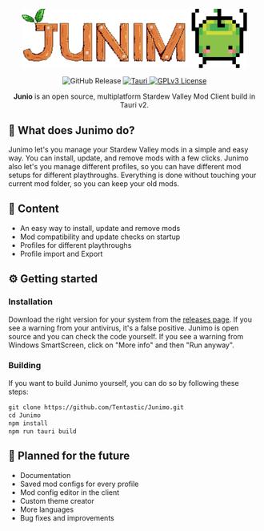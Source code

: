 <p align="center">
  <img src="https://raw.githubusercontent.com/Tentastic/tentastic.github.io/main/junimo_icon.png" width="450" alt="accessibility text">
</p>

<div align="center">
    <a>
        <img alt="GitHub Release" src="https://img.shields.io/github/v/release/Tentastic/Junimo?style=for-the-badge" />
    </a>
    <a href="https://v2.tauri.app">
        <img alt="Tauri" src="https://img.shields.io/badge/Tauri-v2-yellow?style=for-the-badge&logo=data%3Aimage%2Fpng%3Bbase64%2CiVBORw0KGgoAAAANSUhEUgAAABgAAAAYCAYAAADgdz34AAAABGdBTUEAALGPC%2FxhBQAACklpQ0NQc1JHQiBJRUM2MTk2Ni0yLjEAAEiJnVN3WJP3Fj7f92UPVkLY8LGXbIEAIiOsCMgQWaIQkgBhhBASQMWFiApWFBURnEhVxILVCkidiOKgKLhnQYqIWotVXDjuH9yntX167%2B3t%2B9f7vOec5%2FzOec8PgBESJpHmomoAOVKFPDrYH49PSMTJvYACFUjgBCAQ5svCZwXFAADwA3l4fnSwP%2FwBr28AAgBw1S4kEsfh%2F4O6UCZXACCRAOAiEucLAZBSAMguVMgUAMgYALBTs2QKAJQAAGx5fEIiAKoNAOz0ST4FANipk9wXANiiHKkIAI0BAJkoRyQCQLsAYFWBUiwCwMIAoKxAIi4EwK4BgFm2MkcCgL0FAHaOWJAPQGAAgJlCLMwAIDgCAEMeE80DIEwDoDDSv%2BCpX3CFuEgBAMDLlc2XS9IzFLiV0Bp38vDg4iHiwmyxQmEXKRBmCeQinJebIxNI5wNMzgwAABr50cH%2BOD%2BQ5%2Bbk4eZm52zv9MWi%2FmvwbyI%2BIfHf%2FryMAgQAEE7P79pf5eXWA3DHAbB1v2upWwDaVgBo3%2FldM9sJoFoK0Hr5i3k4%2FEAenqFQyDwdHAoLC%2B0lYqG9MOOLPv8z4W%2Fgi372%2FEAe%2Ftt68ABxmkCZrcCjg%2F1xYW52rlKO58sEQjFu9%2Bcj%2FseFf%2F2OKdHiNLFcLBWK8ViJuFAiTcd5uVKRRCHJleIS6X8y8R%2BW%2FQmTdw0ArIZPwE62B7XLbMB%2B7gECiw5Y0nYAQH7zLYwaC5EAEGc0Mnn3AACTv%2FmPQCsBAM2XpOMAALzoGFyolBdMxggAAESggSqwQQcMwRSswA6cwR28wBcCYQZEQAwkwDwQQgbkgBwKoRiWQRlUwDrYBLWwAxqgEZrhELTBMTgN5%2BASXIHrcBcGYBiewhi8hgkEQcgIE2EhOogRYo7YIs4IF5mOBCJhSDSSgKQg6YgUUSLFyHKkAqlCapFdSCPyLXIUOY1cQPqQ28ggMor8irxHMZSBslED1AJ1QLmoHxqKxqBz0XQ0D12AlqJr0Rq0Hj2AtqKn0UvodXQAfYqOY4DRMQ5mjNlhXIyHRWCJWBomxxZj5Vg1Vo81Yx1YN3YVG8CeYe8IJAKLgBPsCF6EEMJsgpCQR1hMWEOoJewjtBK6CFcJg4Qxwicik6hPtCV6EvnEeGI6sZBYRqwm7iEeIZ4lXicOE1%2BTSCQOyZLkTgohJZAySQtJa0jbSC2kU6Q%2B0hBpnEwm65Btyd7kCLKArCCXkbeQD5BPkvvJw%2BS3FDrFiOJMCaIkUqSUEko1ZT%2FlBKWfMkKZoKpRzame1AiqiDqfWkltoHZQL1OHqRM0dZolzZsWQ8ukLaPV0JppZ2n3aC%2FpdLoJ3YMeRZfQl9Jr6Afp5%2BmD9HcMDYYNg8dIYigZaxl7GacYtxkvmUymBdOXmchUMNcyG5lnmA%2BYb1VYKvYqfBWRyhKVOpVWlX6V56pUVXNVP9V5qgtUq1UPq15WfaZGVbNQ46kJ1Bar1akdVbupNq7OUndSj1DPUV%2Bjvl%2F9gvpjDbKGhUaghkijVGO3xhmNIRbGMmXxWELWclYD6yxrmE1iW7L57Ex2Bfsbdi97TFNDc6pmrGaRZp3mcc0BDsax4PA52ZxKziHODc57LQMtPy2x1mqtZq1%2BrTfaetq%2B2mLtcu0W7eva73VwnUCdLJ31Om0693UJuja6UbqFutt1z%2Bo%2B02PreekJ9cr1Dund0Uf1bfSj9Rfq79bv0R83MDQINpAZbDE4Y%2FDMkGPoa5hpuNHwhOGoEctoupHEaKPRSaMnuCbuh2fjNXgXPmasbxxirDTeZdxrPGFiaTLbpMSkxeS%2BKc2Ua5pmutG003TMzMgs3KzYrMnsjjnVnGueYb7ZvNv8jYWlRZzFSos2i8eW2pZ8ywWWTZb3rJhWPlZ5VvVW16xJ1lzrLOtt1ldsUBtXmwybOpvLtqitm63Edptt3xTiFI8p0in1U27aMez87ArsmuwG7Tn2YfYl9m32zx3MHBId1jt0O3xydHXMdmxwvOuk4TTDqcSpw%2BlXZxtnoXOd8zUXpkuQyxKXdpcXU22niqdun3rLleUa7rrStdP1o5u7m9yt2W3U3cw9xX2r%2B00umxvJXcM970H08PdY4nHM452nm6fC85DnL152Xlle%2B70eT7OcJp7WMG3I28Rb4L3Le2A6Pj1l%2Bs7pAz7GPgKfep%2BHvqa%2BIt89viN%2B1n6Zfgf8nvs7%2Bsv9j%2Fi%2F4XnyFvFOBWABwQHlAb2BGoGzA2sDHwSZBKUHNQWNBbsGLww%2BFUIMCQ1ZH3KTb8AX8hv5YzPcZyya0RXKCJ0VWhv6MMwmTB7WEY6GzwjfEH5vpvlM6cy2CIjgR2yIuB9pGZkX%2BX0UKSoyqi7qUbRTdHF09yzWrORZ%2B2e9jvGPqYy5O9tqtnJ2Z6xqbFJsY%2BybuIC4qriBeIf4RfGXEnQTJAntieTE2MQ9ieNzAudsmjOc5JpUlnRjruXcorkX5unOy553PFk1WZB8OIWYEpeyP%2BWDIEJQLxhP5aduTR0T8oSbhU9FvqKNolGxt7hKPJLmnVaV9jjdO31D%2BmiGT0Z1xjMJT1IreZEZkrkj801WRNberM%2FZcdktOZSclJyjUg1plrQr1zC3KLdPZisrkw3keeZtyhuTh8r35CP5c%2FPbFWyFTNGjtFKuUA4WTC%2BoK3hbGFt4uEi9SFrUM99m%2Fur5IwuCFny9kLBQuLCz2Lh4WfHgIr9FuxYji1MXdy4xXVK6ZHhp8NJ9y2jLspb9UOJYUlXyannc8o5Sg9KlpUMrglc0lamUycturvRauWMVYZVkVe9ql9VbVn8qF5VfrHCsqK74sEa45uJXTl%2FVfPV5bdra3kq3yu3rSOuk626s91m%2Fr0q9akHV0IbwDa0b8Y3lG19tSt50oXpq9Y7NtM3KzQM1YTXtW8y2rNvyoTaj9nqdf13LVv2tq7e%2B2Sba1r%2Fdd3vzDoMdFTve75TsvLUreFdrvUV99W7S7oLdjxpiG7q%2F5n7duEd3T8Wej3ulewf2Re%2FranRvbNyvv7%2ByCW1SNo0eSDpw5ZuAb9qb7Zp3tXBaKg7CQeXBJ9%2BmfHvjUOihzsPcw83fmX%2B39QjrSHkr0jq%2Fdawto22gPaG97%2BiMo50dXh1Hvrf%2Ffu8x42N1xzWPV56gnSg98fnkgpPjp2Snnp1OPz3Umdx590z8mWtdUV29Z0PPnj8XdO5Mt1%2F3yfPe549d8Lxw9CL3Ytslt0utPa49R35w%2FeFIr1tv62X3y%2B1XPK509E3rO9Hv03%2F6asDVc9f41y5dn3m978bsG7duJt0cuCW69fh29u0XdwruTNxdeo94r%2Fy%2B2v3qB%2FoP6n%2B0%2FrFlwG3g%2BGDAYM%2FDWQ%2FvDgmHnv6U%2F9OH4dJHzEfVI0YjjY%2BdHx8bDRq98mTOk%2BGnsqcTz8p%2BVv9563Or59%2F94vtLz1j82PAL%2BYvPv655qfNy76uprzrHI8cfvM55PfGm%2FK3O233vuO%2B638e9H5ko%2FED%2BUPPR%2BmPHp9BP9z7nfP78L%2FeE8%2FstRzjPAAAAIGNIUk0AAHomAACAhAAA%2BgAAAIDoAAB1MAAA6mAAADqYAAAXcJy6UTwAAAAJcEhZcwAAHsIAAB7CAW7QdT4AAAMSSURBVEiJjZVbqE9ZHMc%2F61xybSSXB7nW3i4HZTNpK51VLsNEjZS8IJdxNITTzEQhg%2BJFEXIbZ%2BaBQhokuSu2l7MZLLdB9vagMzyYJOV6BsvDf%2B3%2FWWf5%2Fzfr5Xdbv%2B%2F39%2Fu1928JrTVCCPKOjoIuwFzge2AoUA28AhRwHNgrpHrTKkdrAEQegY4CASwF1gPtc2p4AtQJqU58NYEB%2Fx340XK%2FA64Cz4BewDDATl4opNppE1TkVLXCAn8LLAe6CqlGC6l%2BEFINB3oDDVbOdh0FE2yQkh3oKPCAuxRm%2FRIYJ6S6XK4SHQULgF3GfAT0p%2FZ6c14Hi4GzwBJgZB44gJBqt9VJH2BqFitHsEpINXl51aKbQqp7VqVCR8EMHQUbdRRIJ2cd8MHo08oSeHFSMat69c%2B1jY1vrlQMOuSEfwP2Ab8CF%2B15C6magBvG%2FDbzVzngnYH9jRVDJhqXSzDNsacCZyz7ETAC6PRZB16ctAdOABl4M3DNAfzXsR87dlsjs1G1GtEGYJTR7wA1aehvdQB%2BARKjnwOKcR0FlbSM5n7mrzLVexS%2BHIAmYEwa%2Bv854Aip7gD9dRS0FVK9dcJTgO5Gv%2BR2MM%2FS611wL06qHaJW4DoKugGbjfkR%2BMMlqDXyKXDMAv7Gi5MzQLMXJ%2Fe9OBnsdqWjwAcuUFgdANuEVKlLMNDIv9PQ%2F2Dl1wPfGX0AsMkBXwb8A2TEjRRWTPFkBJVGunPt%2BQV7BIV1AnAamCSkel2K4IWRfR2AI479l2P3Ax68p3KOAX%2FuxIsEV40c5sVJNkvS0D8NjKUwmtnAGid%2FppBqwKA2Bw4LqT664GC2qX85nQ4cNL49aejXlbpsHy9OaoBxwHjgYRr69XY8ew%2ByVXGUwm%2FeB5jvxcm1NPR354CHwHmgA%2FA%2FUFPubvE98OJkAnCSlrE1AOvS0G%2BygDsCC4G1tKyFVWnor3eBSz6ZXpz8BOyw7wG3THfdgOFAGyveANSloa%2B%2FisCQTKLwFvco1zbwGlgJbCkFnktgSNoBs4DJpups1reBU8Cfaeg%2FyymgSPAJYmEcrwI9RRkAAAAASUVORK5CYII%3D" />
    </a>
    <a href="https://opensource.org/licenses/">
        <img alt="GPLv3 License" src="https://img.shields.io/badge/License-GPL_v3-yellow?style=for-the-badge" />
    </a>
    
</div>

<p align="center">
    <b>Junio</b> is an open source, multiplatform Stardew Valley Mod Client build in Tauri v2.
</p>

## 🍏 What does Junimo do?
Junimo let's you manage your Stardew Valley mods in a simple and easy way. You can install, update, and remove mods with a few clicks. Junimo also let's you manage different profiles, so you can have different mod setups for different playthroughs.
Everything is done without touching your current mod folder, so you can keep your old mods.

## 📖 Content
- An easy way to install, update and remove mods
- Mod compatibility and update checks on startup
- Profiles for different playthroughs
- Profile import and Export

## ⚙️ Getting started

### Installation
Download the right version for your system from the [releases page](https://github.com/Tentastic/Junimo/releases).
If you see a warning from your antivirus, it's a false positive. Junimo is open source and you can check the code yourself.
If you see a warning from Windows SmartScreen, click on "More info" and then "Run anyway".

### Building
If you want to build Junimo yourself, you can do so by following these steps:
```
git clone https://github.com/Tentastic/Junimo.git
cd Junimo
npm install
npm run tauri build
```

## 🚀 Planned for the future
- Documentation
- Saved mod configs for every profile
- Mod config editor in the client
- Custom theme creator
- More languages
- Bug fixes and improvements